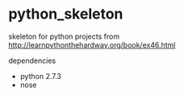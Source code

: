 python_skeleton
===============

skeleton for python projects from http://learnpythonthehardway.org/book/ex46.html

dependencies

* python 2.7.3
* nose